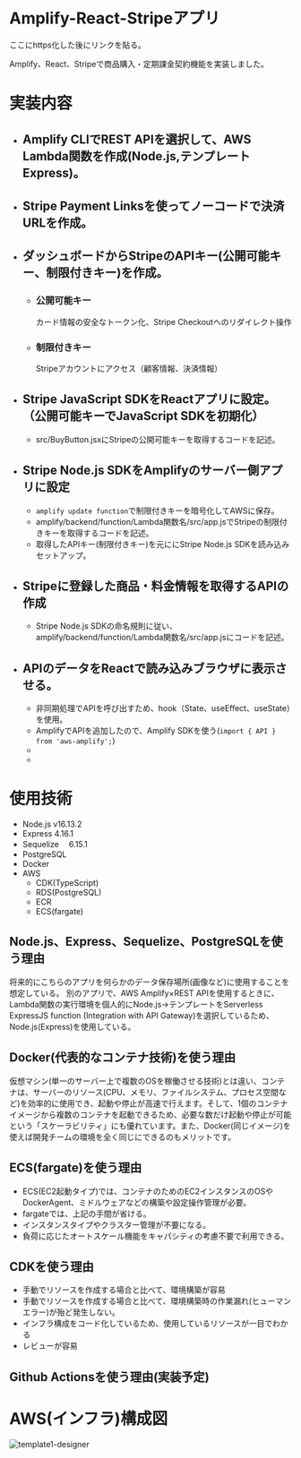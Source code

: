 # Amplify-React-Stripeアプリ

ここにhttps化した後にリンクを貼る。

Amplify、React、Stripeで商品購入・定期課金契約機能を実装しました。

# 実装内容

- ## Amplify CLIでREST APIを選択して、AWS Lambda関数を作成(Node.js,テンプレートExpress)。
- ## Stripe Payment Linksを使ってノーコードで決済URLを作成。
- ## ダッシュボードからStripeのAPIキー(公開可能キー、制限付きキー)を作成。
  - ### 公開可能キー
    カード情報の安全なトークン化、Stripe Checkoutへのリダイレクト操作
  - ### 制限付きキー
    Stripeアカウントにアクセス（顧客情報、決済情報）

- ## Stripe JavaScript SDKをReactアプリに設定。（公開可能キーでJavaScript SDKを初期化）
  - src/BuyButton.jsxにStripeの公開可能キーを取得するコードを記述。
- ## Stripe Node.js SDKをAmplifyのサーバー側アプリに設定
  - `amplify update function`で制限付きキーを暗号化してAWSに保存。
  - amplify/backend/function/Lambda関数名/src/app.jsでStripeの制限付きキーを取得するコードを記述。
  - 取得したAPIキー(制限付きキー)を元ににStripe Node.js SDKを読み込みセットアップ。

- ## Stripeに登録した商品・料金情報を取得するAPIの作成
  - Stripe Node.js SDKの命名規則に従い、amplify/backend/function/Lambda関数名/src/app.jsにコードを記述。

- ## APIのデータをReactで読み込みブラウザに表示させる。
  - 非同期処理でAPIを呼び出すため、hook（State、useEffect、useState）を使用。
  - AmplifyでAPIを追加したので、Amplify SDKを使う(`import { API } from 'aws-amplify';`)
  - 
  - 


# 使用技術
- Node.js v16.13.2
- Express 4.16.1
- Sequelize 　6.15.1
- PostgreSQL
- Docker
- AWS
    - CDK(TypeScript)
    - RDS(PostgreSQL) 
    - ECR
    - ECS(fargate)
    
## Node.js、Express、Sequelize、PostgreSQLを使う理由
将来的にこちらのアプリを何らかのデータ保存場所(画像など)に使用することを想定している。
別のアプリで、AWS Amplify×REST APIを使用するときに、Lambda関数の実行環境を個人的にNode.js→テンプレートをServerless ExpressJS function (Integration with API Gateway)を選択しているため、Node.js(Express)を使用している。

## Docker(代表的なコンテナ技術)を使う理由
仮想マシン(単一のサーバー上で複数のOSを稼働させる技術)とは違い、コンテナは、サーバーのリソース(CPU、メモリ、ファイルシステム、プロセス空間など)を効率的に使用でき、起動や停止が高速で行えます。そして、1個のコンテナイメージから複数のコンテナを起動できるため、必要な数だけ起動や停止が可能という「スケーラビリティ」にも優れています。また、Docker(同じイメージ)を使えば開発チームの環境を全く同じにできるのもメリットです。

## ECS(fargate)を使う理由
- ECS(EC2起動タイプ)では、コンテナのためのEC2インスタンスのOSやDockerAgent、ミドルウェアなどの構築や設定操作管理が必要。
- fargateでは、上記の手間が省ける。
- インスタンスタイプやクラスター管理が不要になる。
- 負荷に応じたオートスケール機能をキャパシティの考慮不要で利用できる。

## CDKを使う理由
- 手動でリソースを作成する場合と比べて、環境構築が容易
- 手動でリソースを作成する場合と比べて、環境構築時の作業漏れ(ヒューマンエラー)が殆ど発生しない。
- インフラ構成をコード化しているため、使用しているリソースが一目でわかる
- レビューが容易

## Github Actionsを使う理由(実装予定)

# AWS(インフラ)構成図
![template1-designer](https://user-images.githubusercontent.com/58723017/153323823-de803e7f-7b88-4fd6-99f5-7b95493e666a.png)

